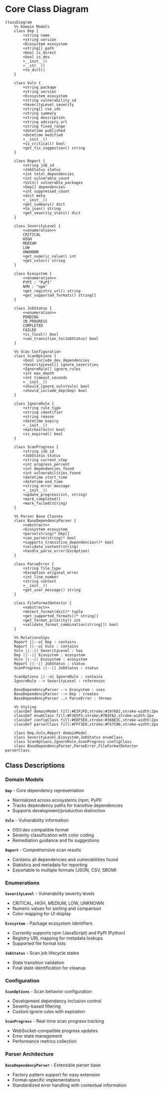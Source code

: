 # Core Class Diagram

```mermaid
classDiagram
    %% Domain Models
    class Dep {
        +string name
        +string version
        +Ecosystem ecosystem
        +string[] path
        +bool is_direct
        +bool is_dev
        +__init__()
        +__str__()
        +to_dict()
    }
    
    class Vuln {
        +string package
        +string version
        +Ecosystem ecosystem
        +string vulnerability_id
        +SeverityLevel severity
        +string[] cve_ids
        +string summary
        +string description
        +string advisory_url
        +string fixed_range
        +datetime published
        +datetime modified
        +__init__()
        +is_critical() bool
        +get_fix_suggestion() string
    }
    
    class Report {
        +string job_id
        +JobStatus status
        +int total_dependencies
        +int vulnerable_count
        +Vuln[] vulnerable_packages
        +Dep[] dependencies
        +int suppressed_count
        +dict meta
        +__init__()
        +get_summary() dict
        +to_json() string
        +get_severity_stats() dict
    }
    
    class SeverityLevel {
        <<enumeration>>
        CRITICAL
        HIGH
        MEDIUM
        LOW
        UNKNOWN
        +get_numeric_value() int
        +get_color() string
    }
    
    class Ecosystem {
        <<enumeration>>
        PYPI : "PyPI"
        NPM : "npm"
        +get_registry_url() string
        +get_supported_formats() string[]
    }
    
    class JobStatus {
        <<enumeration>>
        PENDING
        IN_PROGRESS
        COMPLETED
        FAILED
        +is_final() bool
        +can_transition_to(JobStatus) bool
    }

    %% Scan Configuration
    class ScanOptions {
        +bool include_dev_dependencies
        +SeverityLevel[] ignore_severities
        +IgnoreRule[] ignore_rules
        +int max_depth
        +int timeout_seconds
        +__init__()
        +should_ignore_vuln(Vuln) bool
        +should_include_dep(Dep) bool
    }
    
    class IgnoreRule {
        +string rule_type
        +string identifier
        +string reason
        +datetime expiry
        +__init__()
        +matches(Vuln) bool
        +is_expired() bool
    }
    
    class ScanProgress {
        +string job_id
        +JobStatus status
        +string current_step
        +int progress_percent
        +int dependencies_found
        +int vulnerabilities_found
        +datetime start_time
        +datetime end_time
        +string error_message
        +__init__()
        +update_progress(int, string)
        +mark_completed()
        +mark_failed(string)
    }

    %% Parser Base Classes
    class BaseDependencyParser {
        <<abstract>>
        +Ecosystem ecosystem
        +parse(string)* Dep[]
        +can_parse(string)* bool
        +supports_transitive_dependencies()* bool
        +validate_content(string)
        +handle_parse_error(Exception)
    }
    
    class ParseError {
        +string file_type
        +Exception original_error
        +int line_number
        +string context
        +__init__()
        +get_user_message() string
    }
    
    class FileFormatDetector {
        <<abstract>>
        +detect_format(dict)* tuple
        +get_supported_formats()* string[]
        +get_format_priority() int
        +validate_format_combination(string[]) bool
    }

    %% Relationships
    Report ||--o{ Dep : contains
    Report ||--o{ Vuln : contains
    Vuln ||--|| SeverityLevel : has
    Dep ||--|| Ecosystem : ecosystem
    Vuln ||--|| Ecosystem : ecosystem
    Report ||--|| JobStatus : status
    ScanProgress ||--|| JobStatus : status
    
    ScanOptions ||--o{ IgnoreRule : contains
    IgnoreRule --> SeverityLevel : references
    
    BaseDependencyParser --> Ecosystem : uses
    BaseDependencyParser --> Dep : creates
    BaseDependencyParser ..> ParseError : throws

    %% Styling
    classDef domainModel fill:#E3F2FD,stroke:#1976D2,stroke-width:2px
    classDef enumClass fill:#F3E5F5,stroke:#7B1FA2,stroke-width:2px
    classDef configClass fill:#E8F5E8,stroke:#388E3C,stroke-width:2px
    classDef parserClass fill:#FFF3E0,stroke:#F57C00,stroke-width:2px

    class Dep,Vuln,Report domainModel
    class SeverityLevel,Ecosystem,JobStatus enumClass
    class ScanOptions,IgnoreRule,ScanProgress configClass
    class BaseDependencyParser,ParseError,FileFormatDetector parserClass
```

## Class Descriptions

### **Domain Models**

**`Dep`** - Core dependency representation
- Normalized across ecosystems (npm, PyPI)
- Tracks dependency paths for transitive dependencies
- Supports development/production distinction

**`Vuln`** - Vulnerability information
- OSV.dev compatible format
- Severity classification with color coding
- Remediation guidance and fix suggestions

**`Report`** - Comprehensive scan results
- Contains all dependencies and vulnerabilities found
- Statistics and metadata for reporting
- Exportable to multiple formats (JSON, CSV, SBOM)

### **Enumerations**

**`SeverityLevel`** - Vulnerability severity levels
- CRITICAL, HIGH, MEDIUM, LOW, UNKNOWN
- Numeric values for sorting and comparison
- Color mapping for UI display

**`Ecosystem`** - Package ecosystem identifiers
- Currently supports npm (JavaScript) and PyPI (Python)
- Registry URL mapping for metadata lookups
- Supported file format lists

**`JobStatus`** - Scan job lifecycle states
- State transition validation
- Final state identification for cleanup

### **Configuration**

**`ScanOptions`** - Scan behavior configuration
- Development dependency inclusion control
- Severity-based filtering
- Custom ignore rules with expiration

**`ScanProgress`** - Real-time scan progress tracking
- WebSocket-compatible progress updates
- Error state management
- Performance metrics collection

### **Parser Architecture**

**`BaseDependencyParser`** - Extensible parser base
- Factory pattern support for easy extension
- Format-specific implementations
- Standardized error handling with contextual information